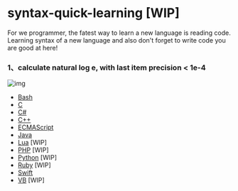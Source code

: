 # syntax-quick-learning [WIP]

For we programmer, the fatest way to learn a new language is reading code. Learning syntax of a new language and also don't forget to write code you are good at here!

### 1、calculate natural log e, with last item precision < 1e-4

![img](http://latex.codecogs.com/gif.latex?e=1+\\frac{1}{1!}+\\frac{1}{2!}+...+\\frac{1}{n!})

* [Bash](Bash/1.sh)
* [C](C/1.c)
* [C#](C#/1.cs)
* [C++](C++/1.cpp)
* [ECMAScript](ECMAScript/1.js)
* [Java](Java/1.java)
* [Lua](Lua/1.lua) [WIP]
* [PHP](PHP/1.php) [WIP]
* [Python](Python/1.py) [WIP]
* [Ruby](Ruby/1.rb) [WIP]
* [Swift](Swift/1.swift)
* [VB](VB/1.bas) [WIP]
